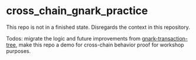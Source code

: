# cross_chain_gnark_practice
This repo is not in a finished state. Disregards the context in this repository.

Todos: migrate the logic and future improvements from [gnark-transaction-tree](https://github.com/29988122/gnark-transaction-tree), make this repo a demo for cross-chain behavior proof for workshop purposes.